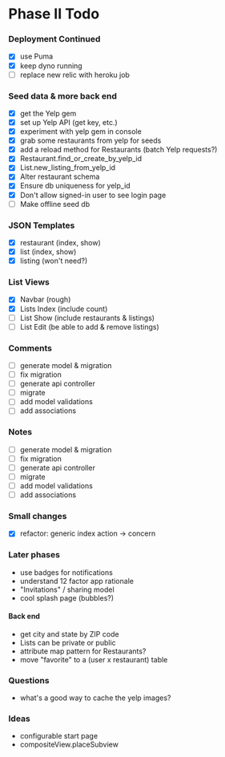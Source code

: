 # Phase II Todo

### Deployment Continued
- [x] use Puma
- [x] keep dyno running
- [ ] replace new relic with heroku job

### Seed data & more back end
- [x] get the Yelp gem
- [x] set up Yelp API (get key, etc.)
- [x] experiment with yelp gem in console
- [x] grab some restaurants from yelp for seeds
- [x] add a reload method for Restaurants (batch Yelp requests?)
- [x] Restaurant.find_or_create_by_yelp_id
- [x] List.new_listing_from_yelp_id
- [x] Alter restaurant schema
- [x] Ensure db uniqueness for yelp_id
- [x] Don't allow signed-in user to see login page
- [ ] Make offline seed db

### JSON Templates
- [x] restaurant (index, show)
- [x] list (index, show)
- [x] listing (won't need?)

### List Views
- [x] Navbar (rough)
- [x] Lists Index (include count)
- [ ] List Show (include restaurants & listings)
- [ ] List Edit (be able to add & remove listings)

### Comments
 - [ ] generate model & migration
 - [ ] fix migration
 - [ ] generate api controller
 - [ ] migrate
 - [ ] add model validations
 - [ ] add associations

### Notes
- [ ] generate model & migration
- [ ] fix migration
- [ ] generate api controller
- [ ] migrate
- [ ] add model validations
- [ ] add associations

### Small changes
- [x] refactor: generic index action -> concern

### Later phases
 - use badges for notifications
 - understand 12 factor app rationale
 - "Invitations" / sharing model
 - cool splash page (bubbles?)

#### Back end
- get city and state by ZIP code
- Lists can be private or public
- attribute map pattern for Restaurants?
- move "favorite" to a (user x restaurant) table

### Questions
 - what's a good way to cache the yelp images?

### Ideas
- configurable start page
- compositeView.placeSubview
